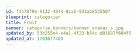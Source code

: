 ```yaml
---
id: f4b78f9e-9132-4944-8cab-933ab852550f
blueprint: categorien
title: Fruit
banner: categorie_banners/banner_ananas_s.jpg
updated_by: 53b255e4-e4a1-4f23-b54c-d83887f604f5
updated_at: 1703677403
---
```

